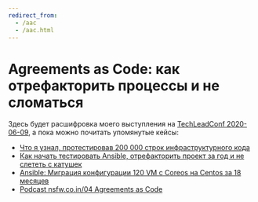 ```yaml
---
redirect_from:
  - /aac
  - /aac.html
---
```


# Agreements as Code: как отрефакторить процессы и не сломаться

Здесь будет расшифровка моего выступления на [TechLeadConf 2020-06-09](https://techleadconf.ru/2020/abstracts/6772), а пока можно почитать упомянутые кейсы:

* [Что я узнал, протестировав 200 000 строк инфраструктурного кода](200k-iac-ru.md)
* [Как начать тестировать Ansible, отрефакторить проект за год и не слететь с катушек](ansible-testing-ru.md)
* [Ansible: Миграция конфигурации 120 VM c Coreos на Centos за 18 месяцев](coreos2centos-ru.md)
* [Podcast nsfw.co.in/04 Agreements as Code](http://nsfw.co.in/episodes/04.html)
